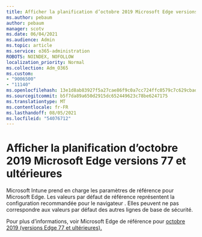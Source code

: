 ```yaml
---
title: Afficher la planification d’octobre 2019 Microsoft Edge versions 77 et ultérieures
ms.author: pebaum
author: pebaum
manager: scotv
ms.date: 06/04/2021
ms.audience: Admin
ms.topic: article
ms.service: o365-administration
ROBOTS: NOINDEX, NOFOLLOW
localization_priority: Normal
ms.collection: Adm_O365
ms.custom:
- "9006500"
- "11140"
ms.openlocfilehash: 13e1d8ab83927f5a27cae86f9c0a7cc724ffc0579c7c629cbad49f4464a38a2c
ms.sourcegitcommit: b5f7da89a650d2915dc652449623c78be6247175
ms.translationtype: MT
ms.contentlocale: fr-FR
ms.lasthandoff: 08/05/2021
ms.locfileid: "54076712"
---
```

# <a name="view-the-october-2019-baseline-for-microsoft-edge-versions-77-and-later"></a>Afficher la planification d’octobre 2019 Microsoft Edge versions 77 et ultérieures

Microsoft Intune prend en charge les paramètres de référence pour Microsoft Edge. Les valeurs par défaut de référence représentent la configuration recommandée pour le navigateur . Elles peuvent ne pas correspondre aux valeurs par défaut des autres lignes de base de sécurité.

Pour plus d’informations, voir Microsoft Edge de référence pour [octobre 2019 (versions Edge 77 et ultérieures).](/mem/intune/protect/security-baseline-settings-edge?pivots=edge-october-2019)